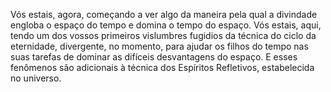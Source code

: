 ﻿Vós estais, agora, começando a ver algo da maneira pela qual a divindade engloba o espaço do tempo e domina o tempo do espaço. Vós estais, aqui, tendo um dos vossos primeiros vislumbres fugidios da técnica do ciclo da eternidade, divergente, no momento, para ajudar os filhos do tempo nas suas tarefas de dominar as difíceis desvantagens  do espaço. E esses fenômenos são adicionais à técnica dos Espíritos Refletivos, estabelecida no universo.